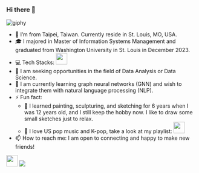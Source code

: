 ### Hi there 👋
![giphy](https://github.com/Amanda-L/Amanda-L/assets/52643725/c955bbe7-195e-434c-93e0-f2bb56d2d266)

- :house_with_garden: I’m from Taipei, Taiwan. Currently reside in St. Louis, MO, USA.
- :mortar_board: I majored in Master of Information Systems Management and graduated from Washington University in St. Louis in December 2023.
- :computer: Tech Stacks: <img height="30" src="https://www.google.com/url?sa=i&url=https%3A%2F%2F1000logos.net%2Fpython-logo%2F&psig=AOvVaw01B0wNWxuergdCTYd1j_tF&ust=1704324912896000&source=images&cd=vfe&opi=89978449&ved=0CBIQjRxqFwoTCJil7prvv4MDFQAAAAAdAAAAABAD](https://www.google.com/url?sa=i&url=https%3A%2F%2Fcommons.wikimedia.org%2Fwiki%2FFile%3APython.svg&psig=AOvVaw01B0wNWxuergdCTYd1j_tF&ust=1704324912896000&source=images&cd=vfe&opi=89978449&ved=0CBIQjRxqFwoTCJil7prvv4MDFQAAAAAdAAAAABAI"/></a>
- 🤔 I am seeking opportunities in the field of Data Analysis or Data Science.
- 🌱 I am currently learning graph neural networks (GNN) and wish to integrate them with natural language processing (NLP).
- ⚡ Fun fact:
    - :blue_heart: I learned painting, sculpturing, and sketching for 6 years when I was 12 years old, and I still keep the hobby now. I like to draw some small sketches just to relax.
    - :musical_note: I love US pop music and K-pop, take a look at my playlist:
      <a href="https://music.youtube.com/playlist?list=PL9Ln2M3z68HLDS5GDfHFMqQDB6jLsUQ5v&si=SZSmKkc_AjSzcei6">
          <img height="30" src="https://github.com/Amanda-L/Amanda-L/assets/52643725/bfb703d2-bb8c-4548-b188-9a29ad857f14"/>
      </a>
- 📫 How to reach me: I am open to connecting and happy to make new friends!

<a href="https://www.linkedin.com/in/pei-yu-huang-10702/"><img height="30" src="https://img.shields.io/badge/linkedin-%230077B5.svg?style=for-the-badge&logo=linkedin"/></a>
<a href="mailto:h.peiyu@wustl.edu?"><img src="https://img.shields.io/badge/gmail-%23DD0031.svg?&style=for-the-badge&logo=gmail&logoColor=white"/></a>


  

